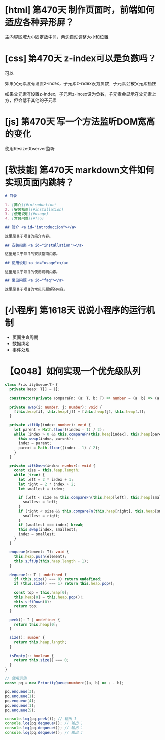 # [html] 第470天 制作页面时，前端如何适应各种异形屏？

主内容区域大小固定放中间，两边自动调整大小和位置

# [css] 第470天 z-index可以是负数吗？

可以

如果父元素没有设置z-index，子元素z-index设为负数，子元素会被父元素挡住

如果父元素有设置z-index，子元素z-index设为负数，子元素会显示在父元素上方，但会低于其他的子元素

# [js] 第470天 写一个方法监听DOM宽高的变化

使用ResizeObserver监听

# [软技能] 第470天 markdown文件如何实现页面内跳转？

```markdown
# 目录

1. [简介](#introduction)
2. [安装指南](#installation)
3. [使用说明](#usage)
4. [常见问题](#faq)

## 简介 <a id="introduction"></a>

这里是关于项目的简介内容。

## 安装指南 <a id="installation"></a>

这里是关于项目的安装指南内容。

## 使用说明 <a id="usage"></a>

这里是关于项目的使用说明内容。

## 常见问题 <a id="faq"></a>

这里是关于项目的常见问题解答内容。

```

# [小程序] 第1618天 说说小程序的运行机制

- 页面生命周期
- 数据绑定
- 事件处理

# 【Q048】如何实现一个优先级队列

```typescript
class PriorityQueue<T> {
  private heap: T[] = [];

  constructor(private compareFn: (a: T, b: T) => number = (a, b) => (a > b ? 1 : -1)) {}

  private swap(i: number, j: number): void {
    [this.heap[i], this.heap[j]] = [this.heap[j], this.heap[i]];
  }

  private siftUp(index: number): void {
    let parent = Math.floor((index - 1) / 2);
    while (index > 0 && this.compareFn(this.heap[index], this.heap[parent]) < 0) {
      this.swap(index, parent);
      index = parent;
      parent = Math.floor((index - 1) / 2);
    }
  }

  private siftDown(index: number): void {
    const size = this.heap.length;
    while (true) {
      let left = 2 * index + 1;
      let right = 2 * index + 2;
      let smallest = index;

      if (left < size && this.compareFn(this.heap[left], this.heap[smallest]) < 0) {
        smallest = left;
      }
      if (right < size && this.compareFn(this.heap[right], this.heap[smallest]) < 0) {
        smallest = right;
      }
      if (smallest === index) break;
      this.swap(index, smallest);
      index = smallest;
    }
  }

  enqueue(element: T): void {
    this.heap.push(element);
    this.siftUp(this.heap.length - 1);
  }

  dequeue(): T | undefined {
    if (this.size() === 0) return undefined;
    if (this.size() === 1) return this.heap.pop();

    const top = this.heap[0];
    this.heap[0] = this.heap.pop()!;
    this.siftDown(0);
    return top;
  }

  peek(): T | undefined {
    return this.heap[0];
  }

  size(): number {
    return this.heap.length;
  }

  isEmpty(): boolean {
    return this.size() === 0;
  }
}

// 使用示例
const pq = new PriorityQueue<number>((a, b) => a - b);

pq.enqueue(3);
pq.enqueue(1);
pq.enqueue(4);
pq.enqueue(1);
pq.enqueue(5);

console.log(pq.peek()); // 输出 1
console.log(pq.dequeue()); // 输出 1
console.log(pq.dequeue()); // 输出 1
console.log(pq.dequeue()); // 输出 3

```
